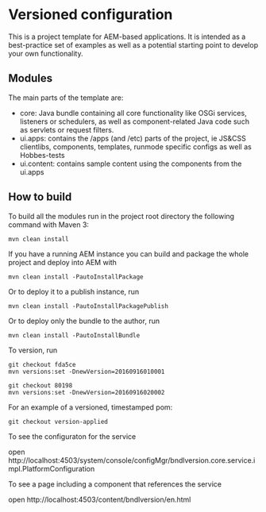 # Versioned configuration

This is a project template for AEM-based applications. It is intended as a best-practice set of examples as well as a potential starting point to develop your own functionality.

## Modules

The main parts of the template are:

* core: Java bundle containing all core functionality like OSGi services, listeners or schedulers, as well as component-related Java code such as servlets or request filters.
* ui.apps: contains the /apps (and /etc) parts of the project, ie JS&CSS clientlibs, components, templates, runmode specific configs as well as Hobbes-tests
* ui.content: contains sample content using the components from the ui.apps

## How to build

To build all the modules run in the project root directory the following command with Maven 3:

    mvn clean install

If you have a running AEM instance you can build and package the whole project and deploy into AEM with  

    mvn clean install -PautoInstallPackage
    
Or to deploy it to a publish instance, run

    mvn clean install -PautoInstallPackagePublish
    
Or to deploy only the bundle to the author, run

    mvn clean install -PautoInstallBundle

To version, run
  
    git checkout fda5ce
    mvn versions:set -DnewVersion=20160916010001
      
    git checkout 80198    
    mvn versions:set -DnewVersion=20160916020002


For an example of a versioned, timestamped pom:

    git checkout version-applied

To see the configuraton for the service

   open http://localhost:4503/system/console/configMgr/bndlversion.core.service.impl.PlatformConfiguration

To see a page including a component that references the service

   open http://localhost:4503/content/bndlversion/en.html

